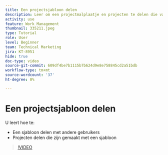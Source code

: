 ```yaml
---
title: Een projectsjabloon delen
description: Leer om een projectmalplaatje en projecten te delen die van een malplaatje worden gecreeerd.
activity: use
feature: Work Management
thumbnail: 335211.jpeg
type: Tutorial
role: User
level: Beginner
team: Technical Marketing
jira: KT-8951
hide: true
doc-type: video
source-git-commit: 609df4be7b1115b7b624d9e8e758845cd2a51bdb
workflow-type: tm+mt
source-wordcount: '37'
ht-degree: 0%

---
```


# Een projectsjabloon delen

U leert hoe te:

* Een sjabloon delen met andere gebruikers
* Projecten delen die zijn gemaakt met een sjabloon

>[!VIDEO](https://video.tv.adobe.com/v/335211/?quality=12&learn=on)
